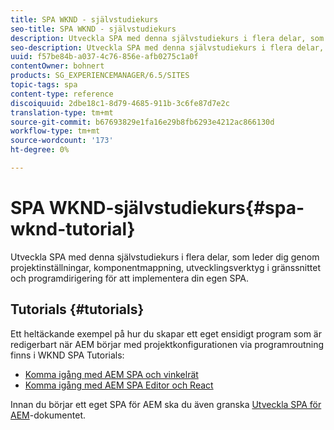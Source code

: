```yaml
---
title: SPA WKND - självstudiekurs
seo-title: SPA WKND - självstudiekurs
description: Utveckla SPA med denna självstudiekurs i flera delar, som leder dig genom projektinställningar, komponentmappning, utvecklingsverktyg i gränssnittet och programdirigering för att implementera din egen SPA.
seo-description: Utveckla SPA med denna självstudiekurs i flera delar, som leder dig genom projektinställningar, komponentmappning, utvecklingsverktyg i gränssnittet och programdirigering för att implementera din egen SPA.
uuid: f57be84b-a037-4c76-856e-afb0275c1a0f
contentOwner: bohnert
products: SG_EXPERIENCEMANAGER/6.5/SITES
topic-tags: spa
content-type: reference
discoiquuid: 2dbe18c1-8d79-4685-911b-3c6fe87d7e2c
translation-type: tm+mt
source-git-commit: b67693829e1fa16e29b8fb6293e4212ac866130d
workflow-type: tm+mt
source-wordcount: '173'
ht-degree: 0%

---
```



# SPA WKND-självstudiekurs{#spa-wknd-tutorial}

Utveckla SPA med denna självstudiekurs i flera delar, som leder dig genom projektinställningar, komponentmappning, utvecklingsverktyg i gränssnittet och programdirigering för att implementera din egen SPA.

## Tutorials {#tutorials}

Ett heltäckande exempel på hur du skapar ett eget ensidigt program som är redigerbart när AEM börjar med projektkonfigurationen via programroutning finns i WKND SPA Tutorials:

* [Komma igång med AEM SPA och vinkelrät](https://docs.adobe.com/content/help/en/experience-manager-learn/spa-angular-tutorial/overview.html)
* [Komma igång med AEM SPA Editor och React](https://docs.adobe.com/content/help/en/experience-manager-learn/spa-react-tutorial/overview.html)

Innan du börjar ett eget SPA för AEM ska du även granska [Utveckla SPA för AEM](/help/sites-developing/spa-architecture.md)-dokumentet.

